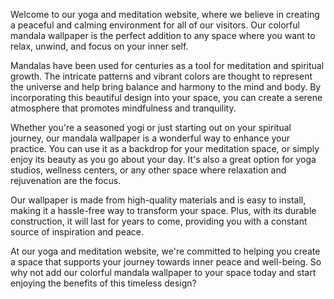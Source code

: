 <!--
Write me content for website with wallpaper "A colorful mandala pattern for a yoga or meditation website"
-->

<!--font:Poppins-->

Welcome to our yoga and meditation website, where we believe in creating a peaceful and calming environment for all of our visitors. Our colorful mandala wallpaper is the perfect addition to any space where you want to relax, unwind, and focus on your inner self.

Mandalas have been used for centuries as a tool for meditation and spiritual growth. The intricate patterns and vibrant colors are thought to represent the universe and help bring balance and harmony to the mind and body. By incorporating this beautiful design into your space, you can create a serene atmosphere that promotes mindfulness and tranquility.

Whether you're a seasoned yogi or just starting out on your spiritual journey, our mandala wallpaper is a wonderful way to enhance your practice. You can use it as a backdrop for your meditation space, or simply enjoy its beauty as you go about your day. It's also a great option for yoga studios, wellness centers, or any other space where relaxation and rejuvenation are the focus.

Our wallpaper is made from high-quality materials and is easy to install, making it a hassle-free way to transform your space. Plus, with its durable construction, it will last for years to come, providing you with a constant source of inspiration and peace.

At our yoga and meditation website, we're committed to helping you create a space that supports your journey towards inner peace and well-being. So why not add our colorful mandala wallpaper to your space today and start enjoying the benefits of this timeless design?
